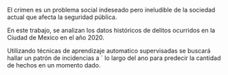 El crimen es un problema social indeseado pero ineludible de la sociedad actual
que afecta la seguridad pública. 

En este trabajo, se analizan los datos históricos de delitos ocurridos en la Ciudad de Mexico en el año 2020. 

Utilizando técnicas de aprendizaje automatico supervisadas se buscará hallar un patrón de incidencias a ´
lo largo del ano para predecir la cantidad de hechos en un momento dado.
